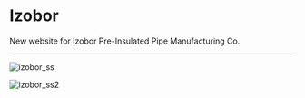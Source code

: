# Izobor  

New website for Izobor Pre-Insulated Pipe Manufacturing Co.

<hr>

![izobor_ss](https://user-images.githubusercontent.com/83810014/152333183-9001714d-f131-431b-bb18-1331b5821451.PNG)  

![izobor_ss2](https://user-images.githubusercontent.com/83810014/152333202-d9ac7b34-c5df-40dc-a00e-30ade0dbaaee.PNG)
